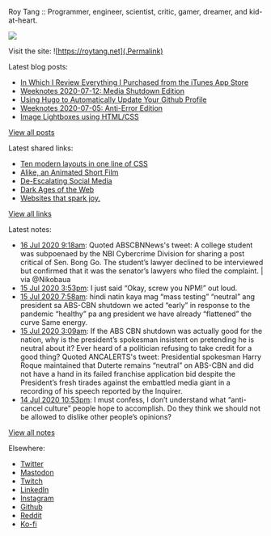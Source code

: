Roy Tang :: Programmer, engineer, scientist, critic, gamer, dreamer, and kid-at-heart.

![](https://roytang.net/img/profile.jpg)

Visit the site: ![https://roytang.net](.Permalink)

Latest blog posts:
    

- [In Which I Review Everything I Purchased from the iTunes App Store](https://roytang.net/2020/07/itunes-purchases/)
- [Weeknotes 2020-07-12: Media Shutdown Edition](https://roytang.net/2020/07/weeknotes-07-12/)
- [Using Hugo to Automatically Update Your Github Profile](https://roytang.net/2020/07/hugo-update-github-profile/)
- [Weeknotes 2020-07-05: Anti-Error Edition](https://roytang.net/2020/07/weeknotes-07-05/)
- [Image Lightboxes using HTML/CSS](https://roytang.net/2020/07/image-lightboxes-using-html/css/)

[View all posts](https://roytang.net/blog)

Latest shared links:
    

- [Ten modern layouts in one line of CSS](https://roytang.net/2020/07/ten-modern-layouts-in-one-line-of-css/)
- [Alike, an Animated Short Film](https://roytang.net/2020/07/alike-an-animated-short-film/)
- [De-Escalating Social Media](https://roytang.net/2020/07/de-escalating-social-media/)
- [Dark Ages of the Web](https://roytang.net/2020/07/dark-ages-of-the-web/)
- [Websites that spark joy.](https://roytang.net/2020/07/websites-that-spark-joy/)

[View all links](https://roytang.net/links)

Latest notes:
    

- [16 Jul 2020 9:18am](https://roytang.net/2020/07/1283692366520446978/): Quoted ABSCBNNews&#39;s tweet:   A college student was subpoenaed by the NBI Cybercrime Division for sharing a post critical of Sen. Bong Go. The student’s lawyer declined to be interviewed but confirmed that it was the senator’s lawyers who filed the complaint. | via @Nikobaua  
- [15 Jul 2020 3:53pm](https://roytang.net/2020/07/b74a3432dfd7293ec59730ff16e66151/): I just said &ldquo;Okay, screw you NPM!&rdquo; out loud.
- [15 Jul 2020 7:58am](https://roytang.net/2020/07/1283309985632378880/): hindi natin kaya mag &ldquo;mass testing&rdquo;
  &ldquo;neutral&rdquo; ang president sa ABS-CBN shutdown
  we acted &ldquo;early&rdquo; in response to the pandemic
  &ldquo;healthy&rdquo; pa ang president
  we have already &ldquo;flattened&rdquo; the curve
  Same energy.
- [15 Jul 2020 3:09am](https://roytang.net/2020/07/1283237290664292359/): If the ABS CBN shutdown was actually good for the nation, why is the president&rsquo;s spokesman insistent on pretending he is neutral about it? Ever heard of a politician refusing to take credit for a good thing?
Quoted ANCALERTS&#39;s tweet:   Presidential spokesman Harry Roque maintained that Duterte remains &ldquo;neutral&rdquo; on ABS-CBN and did not have a hand in its failed franchise application bid despite the President&rsquo;s fresh tirades against the embattled media giant in a recording of his speech reported by the Inquirer.
- [14 Jul 2020 10:53pm](https://roytang.net/2020/07/1283172770377940992/): I must confess, I don&rsquo;t understand what &ldquo;anti-cancel culture&rdquo; people hope to accomplish. Do they think we should not be allowed to dislike other people&rsquo;s opinions?

[View all notes](https://roytang.net/notes)

Elsewhere:

- [Twitter](https://twitter.com/roytang)
- [Mastodon](https://mastodon.technology/@roytang)
- [Twitch](https://twitch.tv/twitchyroy)
- [LinkedIn](https://www.linkedin.com/in/roytang)
- [Instagram](https://instagram.com/roytang0400)
- [Github](https://github.com/roytang)
- [Reddit](https://reddit.com/u/hungryroy)
- [Ko-fi](https://ko-fi.com/roytang)
